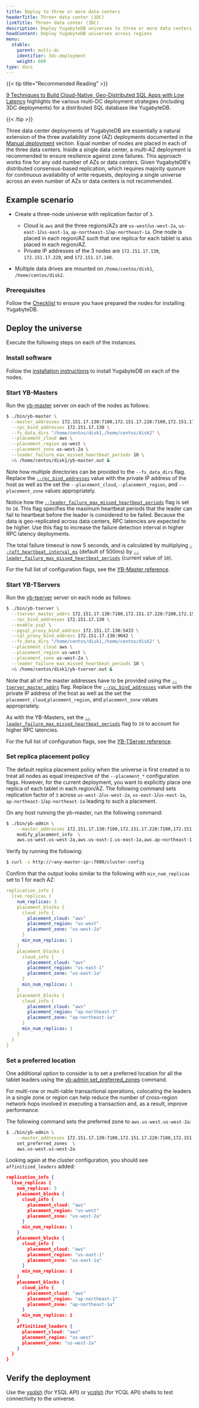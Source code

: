 ```yaml
---
title: Deploy to three or more data centers
headerTitle: Three+ data center (3DC)
linkTitle: Three+ data center (3DC)
description: Deploy YugabyteDB universes to three or more data centers.
headContent: Deploy YugabyteDB universes across regions
menu:
  stable:
    parent: multi-dc
    identifier: 3dc-deployment
    weight: 600
type: docs
---
```


{{< tip title="Recommended Reading" >}}

[9 Techniques to Build Cloud-Native, Geo-Distributed SQL Apps with Low Latency](https://www.yugabyte.com/blog/9-techniques-to-build-cloud-native-geo-distributed-sql-apps-with-low-latency/) highlights the various multi-DC deployment strategies (including 3DC deployments) for a distributed SQL database like YugabyteDB.

{{< /tip >}}

Three data center deployments of YugabyteDB are essentially a natural extension of the three availability zone (AZ) deployments documented in the [Manual deployment](../../manual-deployment/) section. Equal number of nodes are placed in each of the three data centers. Inside a single data center, a multi-AZ deployment is recommended to ensure resilience against zone failures. This approach works fine for any odd number of AZs or data centers. Given YugabyteDB's distributed consensus-based replication, which requires majority quorum for continuous availability of write requests, deploying a single universe across an even number of AZs or data centers is not recommended.

## Example scenario

- Create a three-node universe with replication factor of `3`.

  - Cloud is `aws` and the three regions/AZs are `us-west`/`us-west-2a`, `us-east-1`/`us-east-1a`, `ap-northeast-1`/`ap-northeast-1a`. One node is placed in each region/AZ such that one replica for each tablet is also placed in each region/AZ.
  - Private IP addresses of the 3 nodes are `172.151.17.130`, `172.151.17.220`, and `172.151.17.140`.

- Multiple data drives are mounted on `/home/centos/disk1`, `/home/centos/disk2`.

### Prerequisites

Follow the [Checklist](../../../deploy/checklist/) to ensure you have prepared the nodes for installing YugabyteDB.

## Deploy the universe

Execute the following steps on each of the instances.

### Install software

Follow the [installation instructions](../../../deploy/manual-deployment/install-software) to install YugabyteDB on each of the nodes.

### Start YB-Masters

Run the [yb-master](../../../reference/configuration/yb-master/) server on each of the nodes as follows:

```sh
$ ./bin/yb-master \
  --master_addresses 172.151.17.130:7100,172.151.17.220:7100,172.151.17.140:7100 \
  --rpc_bind_addresses 172.151.17.130 \
  --fs_data_dirs "/home/centos/disk1,/home/centos/disk2" \
  --placement_cloud aws \
  --placement_region us-west \
  --placement_zone us-west-2a \
  --leader_failure_max_missed_heartbeat_periods 10 \
  >& /home/centos/disk1/yb-master.out &
```

Note how multiple directories can be provided to the `--fs_data_dirs` flag. Replace the [`--rpc_bind_addresses`](../../../reference/configuration/yb-master/#rpc-bind-addresses) value with the private IP address of the host as well as the set the `--placement_cloud`,`--placement_region`, and `--placement_zone` values appropriately.

Notice how the [`--leader_failure_max_missed_heartbeat_periods`](../../../reference/configuration/yb-master/#leader-failure-max-missed-heartbeat-periods) flag is set to `10`. This flag specifies the maximum heartbeat periods that the leader can fail to heartbeat before the leader is considered to be failed. Because the data is geo-replicated across data centers, RPC latencies are expected to be higher. Use this flag to increase the failure detection interval in higher RPC latency deployments.

The total failure timeout is now 5 seconds, and is calculated by multiplying [`--raft_heartbeat_interval_ms`](../../../reference/configuration/yb-master/#raft-heartbeat-interval-ms) (default of 500ms) by [`--leader_failure_max_missed_heartbeat_periods`](../../../reference/configuration/yb-master/#leader-failure-max-missed-heartbeat-periods) (current value of `10`).

For the full list of configuration flags, see the [YB-Master reference](../../../reference/configuration/yb-master/).

### Start YB-TServers

Run the [yb-tserver](../../../reference/configuration/yb-tserver/) server on each node as follows:

```sh
$ ./bin/yb-tserver \
  --tserver_master_addrs 172.151.17.130:7100,172.151.17.220:7100,172.151.17.140:7100 \
  --rpc_bind_addresses 172.151.17.130 \
  --enable_ysql \
  --pgsql_proxy_bind_address 172.151.17.130:5433 \
  --cql_proxy_bind_address 172.151.17.130:9042 \
  --fs_data_dirs "/home/centos/disk1,/home/centos/disk2" \
  --placement_cloud aws \
  --placement_region us-west \
  --placement_zone us-west-2a \
  --leader_failure_max_missed_heartbeat_periods 10 \
  >& /home/centos/disk1/yb-tserver.out &
```

Note that all of the master addresses have to be provided using the [`--tserver_master_addrs`](../../../reference/configuration/yb-tserver/#tserver-master-addrs) flag. Replace the [`--rpc_bind_addresses`](../../../reference/configuration/yb-tserver/#rpc-bind-addresses) value with the private IP address of the host as well as the set the `placement_cloud`,`placement_region`, and `placement_zone` values appropriately.

As with the YB-Masters, set the [`--leader_failure_max_missed_heartbeat_periods`](../../../reference/configuration/yb-tserver/#leader-failure-max-missed-heartbeat-periods) flag to `10` to account for higher RPC latencies.

For the full list of configuration flags, see the [YB-TServer reference](../../../reference/configuration/yb-tserver/).

### Set replica placement policy

The default replica placement policy when the universe is first created is to treat all nodes as equal irrespective of the `--placement_*` configuration flags. However, for the current deployment, you want to explicitly place one replica of each tablet in each region/AZ. The following command sets replication factor of `3` across `us-west-2`/`us-west-2a`, `us-east-1`/`us-east-1a`, `ap-northeast-1`/`ap-northeast-1a` leading to such a placement.

On any host running the yb-master, run the following command:

```sh
$ ./bin/yb-admin \
    --master_addresses 172.151.17.130:7100,172.151.17.220:7100,172.151.17.140:7100 \
    modify_placement_info  \
    aws.us-west.us-west-2a,aws.us-east-1.us-east-1a,aws.ap-northeast-1.ap-northeast-1a 3
```

Verify by running the following:

```sh
$ curl -s http://<any-master-ip>:7000/cluster-config
```

Confirm that the output looks similar to the following with `min_num_replicas` set to 1 for each AZ:

```yaml
replication_info {
  live_replicas {
    num_replicas: 3
    placement_blocks {
      cloud_info {
        placement_cloud: "aws"
        placement_region: "us-west"
        placement_zone: "us-west-2a"
      }
      min_num_replicas: 1
    }
    placement_blocks {
      cloud_info {
        placement_cloud: "aws"
        placement_region: "us-east-1"
        placement_zone: "us-east-1a"
      }
      min_num_replicas: 1
    }
    placement_blocks {
      cloud_info {
        placement_cloud: "aws"
        placement_region: "ap-northeast-1"
        placement_zone: "ap-northeast-1a"
      }
      min_num_replicas: 1
    }
  }
}
```

### Set a preferred location

One additional option to consider is to set a preferred location for all the tablet leaders using the [yb-admin set_preferred_zones](../../../admin/yb-admin#set-preferred-zones) command.

For multi-row or multi-table transactional operations, colocating the leaders in a single zone or region can help reduce the number of cross-region network hops involved in executing a transaction and, as a result, improve performance.

The following command sets the preferred zone to `aws.us-west.us-west-2a`:

```sh
$ ./bin/yb-admin \
    --master_addresses 172.151.17.130:7100,172.151.17.220:7100,172.151.17.140:7100 \
    set_preferred_zones  \
    aws.us-west.us-west-2a
```

Looking again at the cluster configuration, you should see `affinitized_leaders` added:

```json
replication_info {
  live_replicas {
    num_replicas: 3
    placement_blocks {
      cloud_info {
        placement_cloud: "aws"
        placement_region: "us-west"
        placement_zone: "us-west-2a"
      }
      min_num_replicas: 1
    }
    placement_blocks {
      cloud_info {
        placement_cloud: "aws"
        placement_region: "us-east-1"
        placement_zone: "us-east-1a"
      }
      min_num_replicas: 1
    }
    placement_blocks {
      cloud_info {
        placement_cloud: "aws"
        placement_region: "ap-northeast-1"
        placement_zone: "ap-northeast-1a"
      }
      min_num_replicas: 1
    }
    affinitized_leaders {
      placement_cloud: "aws"
      placement_region: "us-west"
      placement_zone: "us-west-2a"
    }
  }
}
```

## Verify the deployment

Use the [ysqlsh](../../../api/ysqlsh/) (for YSQL API) or [ycqlsh](../../../api/ycqlsh/) (for YCQL API) shells to test connectivity to the universe.
